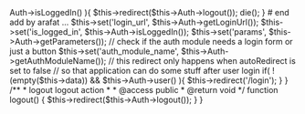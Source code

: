 <?php

class GuardController extends AppController {
    var $name = "Guard";
    var $uses = array();

    /**
     * login login action
     *
     * @access public
     * @return void
     */
    function login() {
        # add by Arfat ...
        if( @$this->Auth->isLoggedIn() ){
            $this->redirect($this->Auth->logout());
            die();
        }
        # end add by arafat ...

        $this->set('login_url', $this->Auth->getLoginUrl());
        $this->set('is_logged_in', $this->Auth->isLoggedIn());
        $this->set('params', $this->Auth->getParameters());

        // check if the auth module needs a login form or just a button
        $this->set('auth_module_name', $this->Auth->getAuthModuleName());

        // this redirect only happens when autoRedirect is set to false
        // so that application can do some stuff after user login
        if( !(empty($this->data)) && $this->Auth->user() ){
            $this->redirect('/login');
        }
    }

    /**
     * logout logout action
     *
     * @access public
     * @return void
     */
    function logout() {
        $this->redirect($this->Auth->logout());
    }
}

